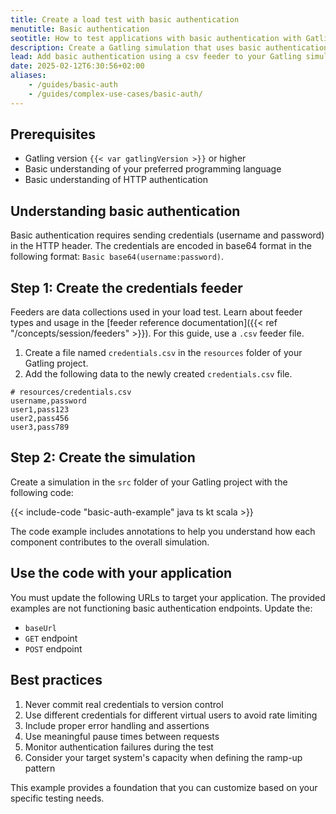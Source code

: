 ```yaml
---
title: Create a load test with basic authentication
menutitle: Basic authentication
seotitle: How to test applications with basic authentication with Gatling
description: Create a Gatling simulation that uses basic authentication.
lead: Add basic authentication using a csv feeder to your Gatling simulation.
date: 2025-02-12T6:30:56+02:00
aliases:
    - /guides/basic-auth
    - /guides/complex-use-cases/basic-auth/
---
```


## Prerequisites
- Gatling version `{{< var gatlingVersion >}}` or higher
- Basic understanding of your preferred programming language
- Basic understanding of HTTP authentication

## Understanding basic authentication
Basic authentication requires sending credentials (username and password) in the HTTP header. The credentials are encoded in base64 format in the following format:
 `Basic base64(username:password)`.

## Step 1: Create the credentials feeder

Feeders are data collections used in your load test. Learn about feeder types and usage in the [feeder reference documentation]({{< ref "/concepts/session/feeders" >}}). For this guide, use a `.csv` feeder file. 

1. Create a file named `credentials.csv` in the `resources` folder of your Gatling project.
2. Add the following data to the newly created `credentials.csv` file. 

```shell
# resources/credentials.csv
username,password
user1,pass123
user2,pass456
user3,pass789
```

## Step 2: Create the simulation

Create a simulation in the `src` folder of your Gatling project with the following code:

{{< include-code "basic-auth-example" java ts kt scala >}}

The code example includes annotations to help you understand how each component contributes to the overall simulation. 

## Use the code with your application

You must update the following URLs to target your application. The provided examples are not functioning basic authentication endpoints. Update the:

- `baseUrl`
- `GET` endpoint
- `POST` endpoint

## Best practices

1. Never commit real credentials to version control
2. Use different credentials for different virtual users to avoid rate limiting
3. Include proper error handling and assertions
4. Use meaningful pause times between requests
5. Monitor authentication failures during the test
6. Consider your target system's capacity when defining the ramp-up pattern

This example provides a foundation that you can customize based on your specific testing needs.
